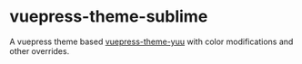 # vuepress-theme-sublime

A vuepress theme based [vuepress-theme-yuu](https://github.com/Danktuary/vuepress-theme-yuu)
with color modifications and other overrides.
